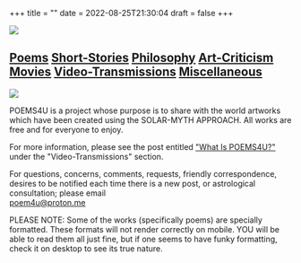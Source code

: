+++
title = ""
date = 2022-08-25T21:30:04
draft = false
+++

![](/images/ra.jpg)


## [Poems](/poems) [Short-Stories](/short-stories/) [Philosophy](/philosophy) [Art-Criticism](/art-criticism/) [Movies](/movies/) [Video-Transmissions](/video-transmissions) [Miscellaneous](/miscellaneous/)


![](/images/stars.gif)


POEMS4U is a project whose purpose is to share with the world artworks which have been created using the SOLAR-MYTH APPROACH. All works are free and for everyone to enjoy.  

For more information, please see the post entitled ["What Is POEMS4U?"](https://poems4u.net/video-transmissions/posts/whatispoems4utrans/)  under the "Video-Transmissions" section. 

For questions, concerns, comments, requests, friendly correspondence, desires to be notified each time there is a new post, or astrological consultation; please email <br>    poem4u@proton.me 

PLEASE NOTE: Some of the works (specifically poems) are specially formatted. These formats will not render correctly on mobile. YOU will be able to read them all just fine, but if one seems to have funky formatting, check it on desktop to see its true nature. 
